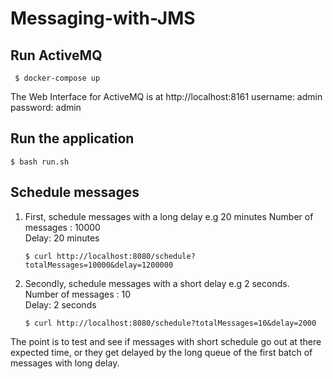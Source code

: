 # Messaging-with-JMS

## Run ActiveMQ
```
 $ docker-compose up

```
The Web Interface for ActiveMQ is at http://localhost:8161
username: admin
password: admin

## Run the application
```
$ bash run.sh
```

## Schedule messages

1. First, schedule messages with a long delay e.g 20 minutes
    Number of messages : 10000 <br />
    Delay: 20 minutes <br />
    ```
    $ curl http://localhost:8080/schedule?totalMessages=10000&delay=1200000
    ```
2. Secondly, schedule messages with a short delay e.g 2 seconds. <br />
    Number of messages : 10 <br />
    Delay: 2 seconds <br />

    ```
    $ curl http://localhost:8080/schedule?totalMessages=10&delay=2000
    ```

The point is to test and see if messages with short schedule go out at there expected time, or
they get delayed by the long queue of the first batch of messages with long delay.

